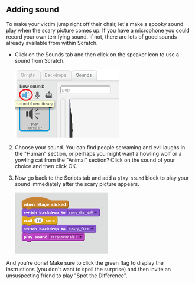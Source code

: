 ## Adding sound

To make your victim jump right off their chair, let's make a spooky sound play when the scary picture comes up. If you have a microphone you could record your own terrifying sound. If not, there are lots of good sounds already available from within Scratch.

- Click on the Sounds tab and then click on the speaker icon to use a sound from Scratch.

	![Choose sound](images/choose-sound.png)

2. Choose your sound. You can find people screaming and evil laughs in the "Human" section, or perhaps you might want a howling wolf or a yowling cat from the "Animal" section? Click on the sound of your choice and then click OK.

3. Now go back to the Scripts tab and add a `play sound` block to play your sound immediately after the scary picture appears.

	![Add sound](images/add-sound.png)

And you're done! Make sure to click the green flag to display the instructions (you don't want to spoil the surprise) and then invite an unsuspecting friend to play "Spot the Difference".

